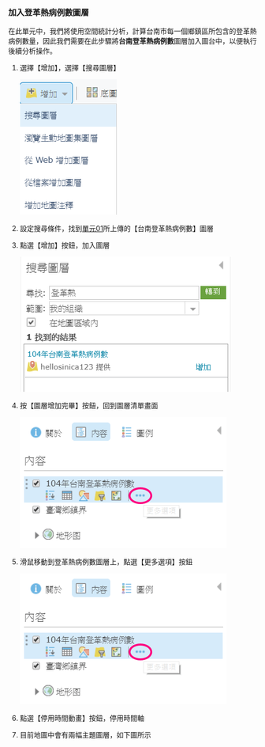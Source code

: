 ### 加入登革熱病例數圖層

在此單元中，我們將使用空間統計分析，計算台南市每一個鄉鎮區所包含的登革熱病例數量，因此我們需要在此步驟將**台南登革熱病例數**圖層加入圖台中，以便執行後續分析操作。

1.  選擇【增加】，選擇【搜尋圖層】
    
    ![](/assets/ex02/image14.png)

2.  設定搜尋條件，找到[單元01](/ex01/step-01.md)所上傳的【台南登革熱病例數】圖層
    
3.  點選【增加】按鈕，加入圖層

    ![](/assets/ex02/image15.png)

4.  按【圖層增加完畢】按鈕，回到圖層清單畫面

    ![](/assets/ex02/image16.png)

5.  滑鼠移動到登革熱病例數圖層上，點選【更多選項】按鈕
    
    ![](/assets/ex02/image16.png)
    
6.  點選【停用時間動畫】按鈕，停用時間軸

7.  目前地圖中會有兩幅主題圖層，如下圖所示
